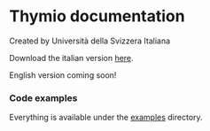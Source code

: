 # Thymio documentation

Created by Università della Svizzera Italiana

Download the italian version [here](https://github.com/USI-Showroom/thymio/raw/master/Thymio_ITA.pdf).

English version coming soon!


### Code examples

Everything is available under the [examples](https://github.com/USI-Showroom/thymio/tree/master/examples)
directory.
